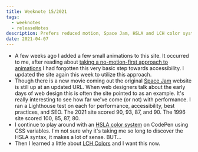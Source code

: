 ```yaml
---
title: Weeknote 15/2021
tags:
  - weeknotes
  - releaseNotes
description: Prefers reduced motion, Space Jam, HSLA and LCH color systems.
date: 2021-04-07
---
```

- A few weeks ago I added a few small animations to this site. It occurred to me, after reading about [taking a no-motion-first approach to animations](https://tatianamac.com/posts/prefers-reduced-motion/) I had forgotten this very basic step towards accessibility. I updated the site again this week to utilize this approach. 
- Though there is a new movie coming out the original [Space Jam](https://www.spacejam.com/1996/) website is still up at an updated URL. When web designers talk about the early days of web design this is often the site pointed to as an example. It's really interesting to see how far we've come (or not) with performance. I ran a Lighthouse test on each for performance, accessibility, best practices, and SEO. The 2021 site scored 90, 93, 87, and 90. The 1996 site scored 100, 85, 87, 80. 
- I continue to play around with an [HSLA color system](https://codepen.io/joshcrain/pen/zYoXjaN) on CodePen using CSS variables. I'm not sure why it's taking me so long to discover the HSLA syntax, it makes a lot of sense. BUT...
- Then I learned a little about [LCH Colors](https://lea.verou.me/2020/04/lch-colors-in-css-what-why-and-how/) and I want this now. 